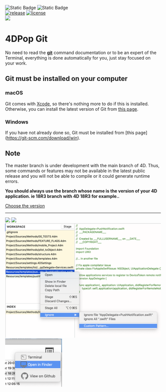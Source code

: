 <!-- MARKDOWN LINKS & IMAGES -->
[release-shield]: https://img.shields.io/github/v/release/vdelachaux/4DPop-Git.svg?include_prereleases
[release-url]: https://github.com/vdelachaux/4DPop-Git.svg/releases/latest

[license-shield]: https://img.shields.io/github/license/vdelachaux/4DPop-Git.svg

<!--BADGES-->
![Static Badge](https://img.shields.io/badge/Dev%20Component-blue?logo=4d&link=https%3A%2F%2Fdeveloper.4d.com)
![Static Badge](https://img.shields.io/badge/Project%20Dependencies-blue?logo=4d&link=https%3A%2F%2Fdeveloper.4d.com%2Fdocs%2FProject%2Fcomponents%2F%23loading-components)
<br>
[![release][release-shield]][release-url]
[![license][license-shield]](LICENSE)
<br>
<img src="https://img.shields.io/github/downloads/vdelachaux/4DPop-Git/total"/>

# 4DPop Git

No need to read the <a href="https://git-scm.com/docs/git">**git**</a> command documentation or to be an expert of the Terminal, everything is done automatically for you, just stay focused on your work.

## Git must be installed on your computer

### macOS

Git comes with [Xcode](https://developer.apple.com/xcode/), so there's nothing more to do if this is installed. Otherwise, you can install the latest version of Git from [this page](https://git-scm.com/download/mac).

### Windows
If you have not already done so, Git must be installed from [this page] (https://git-scm.com/download/win).


## Note

The master branch is under development with the main branch of 4D. Thus, some commands or features may not be available in the latest public release and you will not be able to compile or it could generate runtime errors.

**You should always use the branch whose name is the version of your 4D application. ie 18R3 branch with 4D 18R3 for example..**

[Choose the version](https://github.com/vdelachaux/4DPop-Git/branches)

---------- 

<img src="./Documentation/main.png">

<img src="./Documentation/commits.png">

<img src="./Documentation/fileMenu.png" width="518">

<img src="./Documentation/openMenu.png" width="184">
